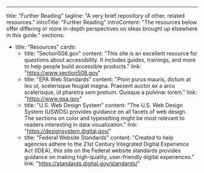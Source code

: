 ---
title: "Further Reading"
tagline: "A very brief repository of other, related resources."
introTitle: "Further Reading"
introContent: "The resources below offer differing or more in-depth perspectives on ideas brought up elsewhere in this guide."
sections:
  - title: "Resources"
    cards:
      - title: "Section508.gov"
        content: "This site is an excellent resource for questions about accessibility. It includes guides, trainings, and more to help people build accessible products."
        link: "https://www.section508.gov"
      - title: "EPA Web Standards"
        content: "Proin purus mauris, dictum at leo ut, scelerisque feugiat magna. Praesent auctor ex a arcu scelerisque, id pharetra sem pretium. Quisque a pulvinar lorem."
        link: "https://www.epa.gov"
      - title: "U.S. Web Design System"
        content: "The U.S. Web Design System (USWDS) provides guidance on all facets of web design. The sections on color and typesetting might be most relevant to readers interesting in data visualization."
        link: "https://designsystem.digital.gov/"
      - title: "Federal Website Standards"
        content: "Created to help agencies adhere to the 21st Century Integrated Digital Experience Act (IDEA), this site on the Federal website standards provides guidance on making high-quality, user-friendly digital experiences."
        link: "https://standards.digital.gov/standards/"
